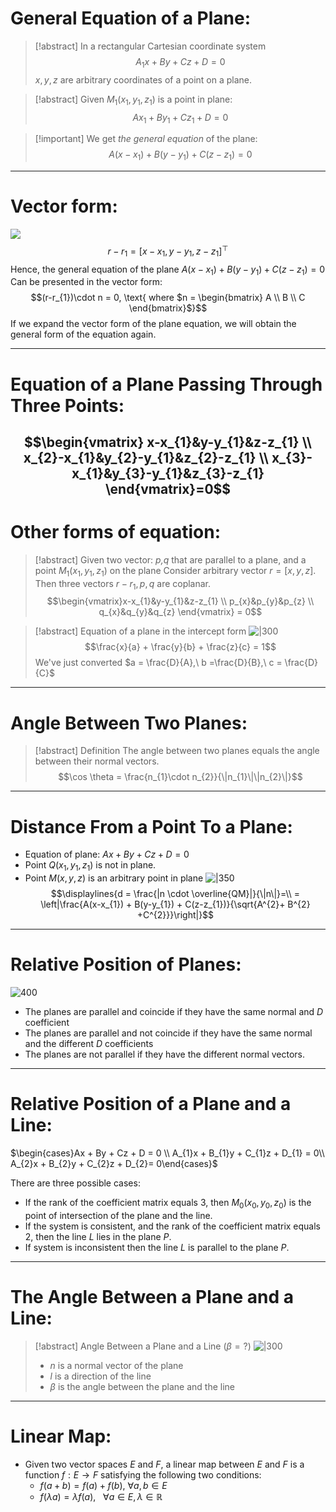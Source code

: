 # General Equation of a Plane:

>[!abstract] In a rectangular Cartesian coordinate system
>$$A_{1}x+By + Cz + D = 0$$
>$x,y,z$ are arbitrary coordinates of a point on a plane.

> [!abstract] Given $M_{1}(x_{1},y_{1},z_{1})$ is a point in plane:
> $$Ax_{1}+By_{1}+Cz_{1} + D = 0$$

>[!important] We get *the general equation* of the plane:
>$$A(x-x_{1}) + B(y-y_{1}) + C(z-z_{1}) = 0$$

---
# Vector form:
![](Pasted%20image%2020241017140250.png)
$$r-r_{1}= [x-x_{1}, y-y_{1}, z-z_{1}]^{\top}$$
Hence, the general equation of the plane $A(x-x_{1}) + B(y-y_{1}) + C(z-z_{1}) = 0$ 
Can be presented in the vector form:
$$(r-r_{1})\cdot n = 0, \text{ where $n = \begin{bmatrix} A \\ B \\ C
\end{bmatrix}$}$$
If we expand the vector form of the plane equation, we will obtain the general form of the equation again.

---
# Equation of a Plane Passing Through Three Points:

$$\begin{vmatrix}
x-x_{1}&y-y_{1}&z-z_{1} \\ x_{2}-x_{1}&y_{2}-y_{1}&z_{2}-z_{1} \\ x_{3}-x_{1}&y_{3}-y_{1}&z_{3}-z_{1}
\end{vmatrix}=0$$
---
# Other forms of equation:

>[!abstract] Given two vector: *p,q* that are parallel to a plane, and a point $M_{1}(x_{1},y_{1},z_{1})$ on the plane
>Consider arbitrary vector $r = [x,y,z]$. Then three vectors $r-r_{1},p,q$ are coplanar.
>$$\begin{vmatrix}x-x_{1}&y-y_{1}&z-z_{1} \\ p_{x}&p_{y}&p_{z} \\ q_{x}&q_{y}&q_{z} 
\end{vmatrix} = 0$$

>[!abstract] Equation of a plane in the intercept form
>![|300](Pasted%20image%2020241019154250.png)
>$$\frac{x}{a} + \frac{y}{b} + \frac{z}{c} = 1$$
>We've just converted $a = \frac{D}{A},\ b =\frac{D}{B},\ c = \frac{D}{C}$

---
# Angle Between Two Planes:

>[!abstract] Definition 
>The angle between two planes equals the angle between their normal vectors.
>$$\cos \theta = \frac{n_{1}\cdot n_{2}}{\|n_{1}\|\|n_{2}\|}$$

---
# Distance From a Point To a Plane:

- Equation of plane: $Ax + By + Cz + D = 0$
- Point $Q(x_{1},y_{1},z_{1})$ is not in plane.
- Point $M(x,y,z)$ is an arbitrary point in plane
![|350](Pasted%20image%2020241019161325.png)
$$\displaylines{d = \frac{|n \cdot \overline{QM}|}{\|n\|}=\\ 
= \left|\frac{A(x-x_{1}) + B(y-y_{1}) + C(z-z_{1})}{\sqrt{A^{2}+ B^{2} +C^{2}}}\right|}$$
---
# Relative Position of Planes:
![400](Pasted%20image%2020241019161641.png)
- The planes are parallel and coincide if they have the same normal and $D$ coefficient
- The planes are parallel and not coincide if they have the same normal and the different $D$ coefficients
- The planes are not parallel if they have the different normal vectors.
---
# Relative Position of a Plane and a Line:

$\begin{cases}Ax + By + Cz + D = 0 \\ A_{1}x + B_{1}y + C_{1}z + D_{1} = 0\\ A_{2}x + B_{2}y + C_{2}z + D_{2}= 0\end{cases}$

There are three possible cases:
- If the rank of the coefficient matrix equals $3$, then $M_{0}(x_0,y_0,z_0)$ is the point of intersection of the plane and the line.
- If the system is consistent, and the rank of the coefficient matrix equals $2$, then the line $L$ lies in the plane $P$.
- If system is inconsistent then the line $L$ is parallel to the plane $P$.
---
# The Angle Between a Plane and a Line:

>[!abstract] Angle Between a Plane and a Line ($\beta = ?$)
>![|300](Pasted%20image%2020241019170533.png)
>- $n$ is a normal vector of the plane
>- $l$ is a direction of the line
>- $\beta$ is the angle between the plane and the line

---
# Linear Map:

- Given two vector spaces $E$ and $F$, a linear map between $E$ and $F$ is a function $f: E \to F$ satisfying the following two conditions:
	- $f(a+b) = f(a) + f(b),\ \forall a, b \in E$
	- $f(\lambda a) = \lambda f(a),\ \ \ \forall a \in E, \lambda \in \mathbb{R}$

